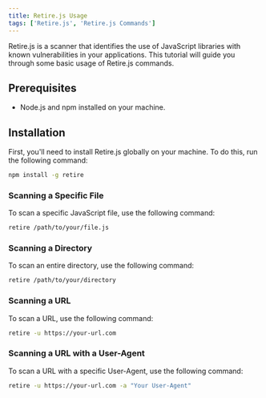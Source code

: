 ```yaml
---
title: Retire.js Usage
tags: ['Retire.js', 'Retire.js Commands']
---
```


Retire.js is a scanner that identifies the use of JavaScript libraries with known vulnerabilities in your applications. This tutorial will guide you through some basic usage of Retire.js commands.

## Prerequisites

- Node.js and npm installed on your machine.

## Installation

First, you'll need to install Retire.js globally on your machine. To do this, run the following command:

```bash
npm install -g retire
```

### Scanning a Specific File
To scan a specific JavaScript file, use the following command:

```bash
retire /path/to/your/file.js
```

### Scanning a Directory

To scan an entire directory, use the following command:

```bash
retire /path/to/your/directory
```

### Scanning a URL

To scan a URL, use the following command:

```bash
retire -u https://your-url.com
```

### Scanning a URL with a User-Agent

To scan a URL with a specific User-Agent, use the following command:

```bash
retire -u https://your-url.com -a "Your User-Agent"
```